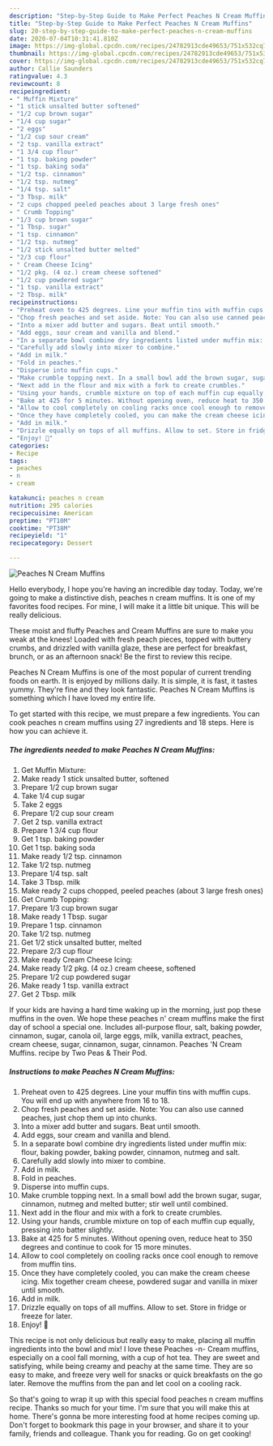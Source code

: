 ```yaml
---
description: "Step-by-Step Guide to Make Perfect Peaches N Cream Muffins"
title: "Step-by-Step Guide to Make Perfect Peaches N Cream Muffins"
slug: 20-step-by-step-guide-to-make-perfect-peaches-n-cream-muffins
date: 2020-07-04T10:31:41.810Z
image: https://img-global.cpcdn.com/recipes/24782913cde49653/751x532cq70/peaches-n-cream-muffins-recipe-main-photo.jpg
thumbnail: https://img-global.cpcdn.com/recipes/24782913cde49653/751x532cq70/peaches-n-cream-muffins-recipe-main-photo.jpg
cover: https://img-global.cpcdn.com/recipes/24782913cde49653/751x532cq70/peaches-n-cream-muffins-recipe-main-photo.jpg
author: Callie Saunders
ratingvalue: 4.3
reviewcount: 8
recipeingredient:
- " Muffin Mixture"
- "1 stick unsalted butter softened"
- "1/2 cup brown sugar"
- "1/4 cup sugar"
- "2 eggs"
- "1/2 cup sour cream"
- "2 tsp. vanilla extract"
- "1 3/4 cup flour"
- "1 tsp. baking powder"
- "1 tsp. baking soda"
- "1/2 tsp. cinnamon"
- "1/2 tsp. nutmeg"
- "1/4 tsp. salt"
- "3 Tbsp. milk"
- "2 cups chopped peeled peaches about 3 large fresh ones"
- " Crumb Topping"
- "1/3 cup brown sugar"
- "1 Tbsp. sugar"
- "1 tsp. cinnamon"
- "1/2 tsp. nutmeg"
- "1/2 stick unsalted butter melted"
- "2/3 cup flour"
- " Cream Cheese Icing"
- "1/2 pkg. (4 oz.) cream cheese softened"
- "1/2 cup powdered sugar"
- "1 tsp. vanilla extract"
- "2 Tbsp. milk"
recipeinstructions:
- "Preheat oven to 425 degrees. Line your muffin tins with muffin cups. You will end up with anywhere from 16 to 18."
- "Chop fresh peaches and set aside. Note: You can also use canned peaches, just chop them up into chunks."
- "Into a mixer add butter and sugars. Beat until smooth."
- "Add eggs, sour cream and vanilla and blend."
- "In a separate bowl combine dry ingredients listed under muffin mix: flour, baking powder, baking powder, cinnamon, nutmeg and salt."
- "Carefully add slowly into mixer to combine."
- "Add in milk."
- "Fold in peaches."
- "Disperse into muffin cups."
- "Make crumble topping next. In a small bowl add the brown sugar, sugar, cinnamon, nutmeg and melted butter; stir well until combined."
- "Next add in the flour and mix with a fork to create crumbles."
- "Using your hands, crumble mixture on top of each muffin cup equally, pressing into batter slightly."
- "Bake at 425 for 5 minutes. Without opening oven, reduce heat to 350 degrees and continue to cook for 15 more minutes."
- "Allow to cool completely on cooling racks once cool enough to remove from muffin tins."
- "Once they have completely cooled, you can make the cream cheese icing. Mix together cream cheese, powdered sugar and vanilla in mixer until smooth."
- "Add in milk."
- "Drizzle equally on tops of all muffins. Allow to set. Store in fridge or freeze for later."
- "Enjoy! 🍑"
categories:
- Recipe
tags:
- peaches
- n
- cream

katakunci: peaches n cream 
nutrition: 295 calories
recipecuisine: American
preptime: "PT10M"
cooktime: "PT38M"
recipeyield: "1"
recipecategory: Dessert

---
```



![Peaches N Cream Muffins](https://img-global.cpcdn.com/recipes/24782913cde49653/751x532cq70/peaches-n-cream-muffins-recipe-main-photo.jpg)

Hello everybody, I hope you're having an incredible day today. Today, we're going to make a distinctive dish, peaches n cream muffins. It is one of my favorites food recipes. For mine, I will make it a little bit unique. This will be really delicious.

These moist and fluffy Peaches and Cream Muffins are sure to make you weak at the knees! Loaded with fresh peach pieces, topped with buttery crumbs, and drizzled with vanilla glaze, these are perfect for breakfast, brunch, or as an afternoon snack! Be the first to review this recipe.

Peaches N Cream Muffins is one of the most popular of current trending foods on earth. It is enjoyed by millions daily. It is simple, it is fast, it tastes yummy. They're fine and they look fantastic. Peaches N Cream Muffins is something which I have loved my entire life.


To get started with this recipe, we must prepare a few ingredients. You can cook peaches n cream muffins using 27 ingredients and 18 steps. Here is how you can achieve it.

<!--inarticleads1-->

##### The ingredients needed to make Peaches N Cream Muffins:

1. Get  Muffin Mixture:
1. Make ready 1 stick unsalted butter, softened
1. Prepare 1/2 cup brown sugar
1. Take 1/4 cup sugar
1. Take 2 eggs
1. Prepare 1/2 cup sour cream
1. Get 2 tsp. vanilla extract
1. Prepare 1 3/4 cup flour
1. Get 1 tsp. baking powder
1. Get 1 tsp. baking soda
1. Make ready 1/2 tsp. cinnamon
1. Take 1/2 tsp. nutmeg
1. Prepare 1/4 tsp. salt
1. Take 3 Tbsp. milk
1. Make ready 2 cups chopped, peeled peaches (about 3 large fresh ones)
1. Get  Crumb Topping:
1. Prepare 1/3 cup brown sugar
1. Make ready 1 Tbsp. sugar
1. Prepare 1 tsp. cinnamon
1. Take 1/2 tsp. nutmeg
1. Get 1/2 stick unsalted butter, melted
1. Prepare 2/3 cup flour
1. Make ready  Cream Cheese Icing:
1. Make ready 1/2 pkg. (4 oz.) cream cheese, softened
1. Prepare 1/2 cup powdered sugar
1. Make ready 1 tsp. vanilla extract
1. Get 2 Tbsp. milk


If your kids are having a hard time waking up in the morning, just pop these muffins in the oven. We hope these peaches n&#39; cream muffins make the first day of school a special one. Includes all-purpose flour, salt, baking powder, cinnamon, sugar, canola oil, large eggs, milk, vanilla extract, peaches, cream cheese, sugar, cinnamon, sugar, cinnamon. Peaches &#39;N Cream Muffins. recipe by Two Peas &amp; Their Pod. 

<!--inarticleads2-->

##### Instructions to make Peaches N Cream Muffins:

1. Preheat oven to 425 degrees. Line your muffin tins with muffin cups. You will end up with anywhere from 16 to 18.
1. Chop fresh peaches and set aside. Note: You can also use canned peaches, just chop them up into chunks.
1. Into a mixer add butter and sugars. Beat until smooth.
1. Add eggs, sour cream and vanilla and blend.
1. In a separate bowl combine dry ingredients listed under muffin mix: flour, baking powder, baking powder, cinnamon, nutmeg and salt.
1. Carefully add slowly into mixer to combine.
1. Add in milk.
1. Fold in peaches.
1. Disperse into muffin cups.
1. Make crumble topping next. In a small bowl add the brown sugar, sugar, cinnamon, nutmeg and melted butter; stir well until combined.
1. Next add in the flour and mix with a fork to create crumbles.
1. Using your hands, crumble mixture on top of each muffin cup equally, pressing into batter slightly.
1. Bake at 425 for 5 minutes. Without opening oven, reduce heat to 350 degrees and continue to cook for 15 more minutes.
1. Allow to cool completely on cooling racks once cool enough to remove from muffin tins.
1. Once they have completely cooled, you can make the cream cheese icing. Mix together cream cheese, powdered sugar and vanilla in mixer until smooth.
1. Add in milk.
1. Drizzle equally on tops of all muffins. Allow to set. Store in fridge or freeze for later.
1. Enjoy! 🍑


This recipe is not only delicious but really easy to make, placing all muffin ingredients into the bowl and mix! I love these Peaches -n- Cream muffins, especially on a cool fall morning, with a cup of hot tea. They are sweet and satisfying, while being creamy and peachy at the same time. They are so easy to make, and freeze very well for snacks or quick breakfasts on the go later. Remove the muffins from the pan and let cool on a cooling rack. 

So that's going to wrap it up with this special food peaches n cream muffins recipe. Thanks so much for your time. I'm sure that you will make this at home. There's gonna be more interesting food at home recipes coming up. Don't forget to bookmark this page in your browser, and share it to your family, friends and colleague. Thank you for reading. Go on get cooking!
